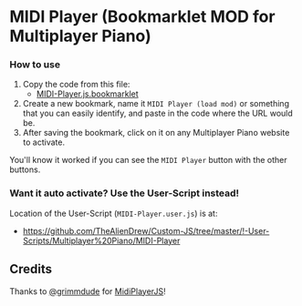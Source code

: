 # MIDI Player (Bookmarklet MOD for Multiplayer Piano)

### How to use

1. Copy the code from this file:
   - [MIDI-Player.js.bookmarklet](https://raw.githubusercontent.com/TheAlienDrew/Custom-JS/master/Any/!-Bookmarklets/Multiplayer%20Piano/MIDI-Player/MIDI-Player.js.bookmarklet)
2. Create a new bookmark, name it `MIDI Player (load mod)` or something that you can easily identify, and paste in the code where the URL would be.
3. After saving the bookmark, click on it on any Multiplayer Piano website to activate.

You'll know it worked if you can see the `MIDI Player` button with the other buttons.

### Want it auto activate? Use the User-Script instead!

Location of the User-Script (`MIDI-Player.user.js`) is at:
- https://github.com/TheAlienDrew/Custom-JS/tree/master/!-User-Scripts/Multiplayer%20Piano/MIDI-Player

## Credits

Thanks to [@grimmdude](https://github.com/grimmdude) for [MidiPlayerJS](https://github.com/grimmdude/MidiPlayerJS)!
